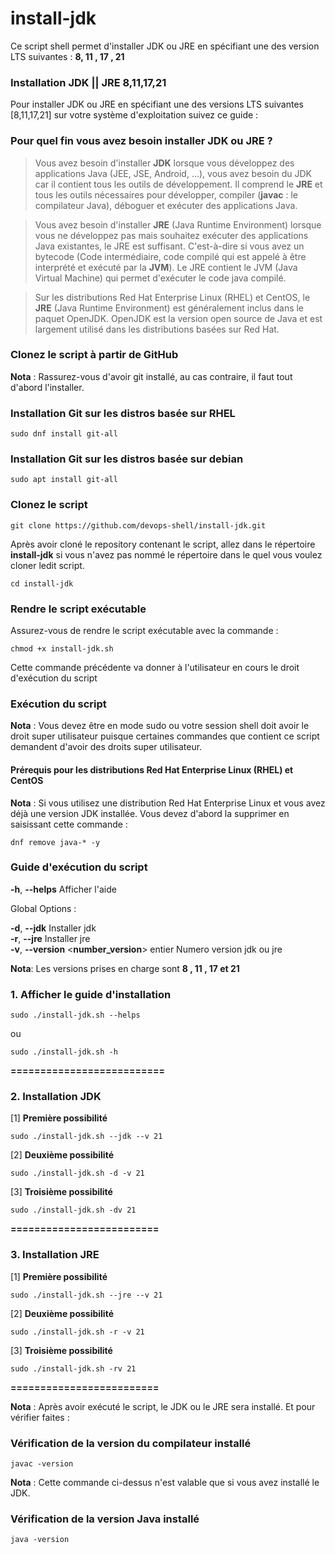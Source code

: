 # install-jdk
Ce script shell permet d'installer JDK ou JRE en spécifiant une des version LTS suivantes : **8, 11 , 17 , 21**

### **Installation JDK || JRE 8,11,17,21**

Pour installer JDK ou JRE en spécifiant une des versions LTS suivantes [8,11,17,21] sur votre système d'exploitation suivez ce guide :

### Pour quel fin vous avez besoin installer JDK ou JRE ?

>Vous avez besoin d'installer **JDK** lorsque vous développez des applications Java (JEE, JSE, Android, ...), vous avez besoin du JDK car il contient tous les outils de développement.  Il comprend le **JRE** et tous les outils nécessaires pour développer, compiler (__javac__ : le compilateur Java), déboguer et exécuter des applications Java.

>Vous avez besoin d'installer **JRE** (Java Runtime Environment) lorsque vous ne développez pas mais souhaitez exécuter des applications Java existantes, le JRE est suffisant. C'est-à-dire si vous avez un bytecode (Code intermédiaire, code compilé qui est appelé à être interprété et exécuté par la **JVM**). Le JRE contient le JVM (Java Virtual Machine) qui permet d'exécuter le code java compilé.

>Sur les distributions Red Hat Enterprise Linux (RHEL) et CentOS, le **JRE** (Java Runtime Environment) est généralement inclus dans le paquet OpenJDK. OpenJDK est la version open source de Java et est largement utilisé dans les distributions basées sur Red Hat.


### Clonez le script à partir de GitHub

**Nota** : Rassurez-vous d'avoir git installé, au cas contraire, il faut tout d'abord l'installer.

### Installation Git sur les distros basée sur RHEL

`sudo dnf install git-all`

### Installation Git sur les distros basée sur debian

`sudo apt install git-all`

### Clonez le script 

`git clone https://github.com/devops-shell/install-jdk.git`

Après avoir cloné le repository contenant le script, allez dans le répertoire **install-jdk** si vous n'avez pas nommé le répertoire dans le quel vous voulez cloner ledit script.

`cd install-jdk`

### Rendre le script exécutable

Assurez-vous de rendre le script exécutable avec la commande :

`chmod +x install-jdk.sh`

 Cette commande précédente va donner à l'utilisateur en cours le droit d'exécution du script


### Exécution du script

**Nota** : Vous devez être en mode sudo ou votre session shell doit avoir le droit super utilisateur puisque certaines commandes que contient ce script demandent d'avoir des droits super utilisateur.

#### Prérequis pour les distributions Red Hat Enterprise Linux (RHEL) et CentOS

**Nota** : Si vous utilisez une distribution Red Hat Enterprise Linux et vous avez déjà une version JDK installée. Vous devez d'abord la supprimer en saisissant cette commande : 

`dnf remove java-* -y`

### Guide d'exécution du script 


**-h**, **--helps**               Afficher l'aide

 Global Options :

  **-d**, **--jdk**          Installer jdk \
  **-r**, **--jre**          Installer jre \
  **-v**, **--version** <**number_version**> entier      Numero version jdk ou jre

  **Nota**: Les versions prises en charge sont **8 , 11 ,  17 et 21**


### 1. Afficher le guide d'installation

`sudo ./install-jdk.sh --helps`

ou 

`sudo ./install-jdk.sh -h`

 
**==========================**

### 2. Installation JDK


[1]  **Première possibilité**

`sudo ./install-jdk.sh --jdk --v 21`

[2] **Deuxième possibilité**

`sudo ./install-jdk.sh -d -v 21`


[3] **Troisième possibilité**

`sudo ./install-jdk.sh -dv 21`


**=========================**


### 3. Installation JRE

[1] **Première possibilité**

`sudo ./install-jdk.sh --jre --v 21`

[2] **Deuxième possibilité**

`sudo ./install-jdk.sh -r -v 21`


[3] **Troisième possibilité**

`sudo ./install-jdk.sh -rv 21`


**=========================**

**Nota** : Après avoir exécuté le script, le JDK ou le JRE sera installé. Et pour vérifier faites : 

### Vérification de la version du compilateur installé 

`javac -version`

**Nota** : Cette commande ci-dessus n'est valable que si vous avez installé le JDK.

### Vérification de la version Java installé 

`java -version`





